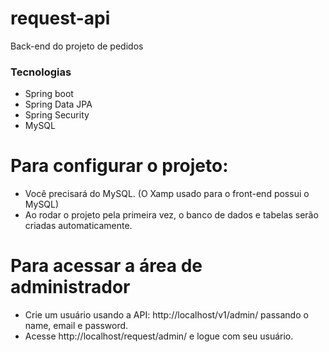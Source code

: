 # request-api

Back-end do projeto de pedidos

### Tecnologias

- Spring boot
- Spring Data JPA
- Spring Security
- MySQL

# Para configurar o projeto:

- Você precisará do MySQL. (O Xamp usado para o front-end possui o MySQL)
- Ao rodar o projeto pela primeira vez, o banco de dados e tabelas serão criadas automaticamente.

# Para acessar a área de administrador

- Crie um usuário usando a API: http://localhost/v1/admin/ passando o name, email e password. 
- Acesse http://localhost/request/admin/ e logue com seu usuário.
